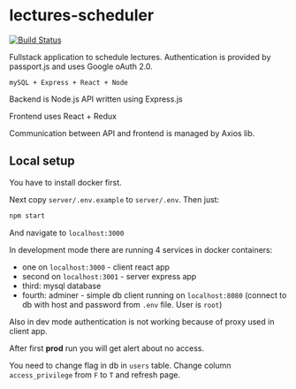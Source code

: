# lectures-scheduler

[![Build Status](https://travis-ci.com/Kyczan/lectures-scheduler.svg?branch=master)](https://travis-ci.com/Kyczan/lectures-scheduler)

Fullstack application to schedule lectures. Authentication is provided by passport.js and uses Google oAuth 2.0.

`mySQL + Express + React + Node`

Backend is Node.js API written using Express.js

Frontend uses React + Redux

Communication between API and frontend is managed by Axios lib.

## Local setup

You have to install docker first.

Next copy `server/.env.example` to `server/.env`. Then just:

```sh
npm start
```

And navigate to `localhost:3000`

In development mode there are running 4 services in docker containers:

- one on `localhost:3000` - client react app
- second on `localhost:3001` - server express app
- third: mysql database
- fourth: adminer - simple db client running on `localhost:8080` (connect to db with host and password from `.env` file. User is `root`)

Also in dev mode authentication is not working because of proxy used in client app.

After first **prod** run you will get alert about no access.

You need to change flag in db in `users` table. Change column `access_privilege` from `F` to `T` and refresh page.
